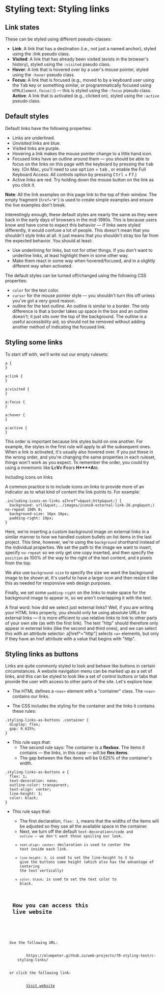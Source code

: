 # Styling text: Styling links

## Link states

These can be styled using different pseudo-classes:

- **Link**: A link that has a destination (i.e., not just a named anchor), 
styled using the :link pseudo class.
- **Visited**: A link that has already been visited (exists in the browser's 
history), styled using the <code>:visited</code> pseudo class.
- **Hover**: A link that is hovered over by a user's mouse pointer, styled 
using the <code>:hover</code> pseudo class.
- **Focus:** A link that is focused (e.g., moved to by a keyboard user using 
the <kbd>Tab</kbd> key or something similar, or programmatically focused 
using <code>HTMLElement.focus()</code>) — this is styled using the 
<code>:focus</code> pseudo class.
**Active**: A link that is activated (e.g., clicked on), styled using the 
<code>:active</code> pseudo class.

## Default styles

Default links have the following properties:

- Links are underlined.
- Unvisited links are blue.
- Visited links are purple.
- Hovering a link makes the mouse pointer change to a little hand icon.
- Focused links have an outline around them — you should be able to focus on 
the links on this page with the keyboard by pressing the <kbd>tab</kbd> key. 
(On Mac, you'll need to use <kbd>option</kbd> + <kbd>tab</kbd> , or enable the 
Full Keyboard Access: All controls option by pressing <kbd>Ctrl</kbd> + <kbd>F7</kbd>.)
- Active links are red. Try holding down the mouse button on the link as you 
click it.

**Note**: All the link examples on this page link to the top of their window. 
The empty fragment (<code>href=&quot;#&quot;</code>) is used to create simple 
examples and ensure the live examples don't break.

Interestingly enough, these default styles are nearly the same as they were 
back in the early days of browsers in the mid-1990s. This is because users 
know and have come to expect this behavior — if links were styled differently, 
it would confuse a lot of people. This doesn't mean that you shouldn't style 
links at all. It just means that you shouldn't stray too far from the expected 
behavior. You should at least:

- Use underlining for links, but not for other things. If you don't want to 
underline links, at least highlight them in some other way.
- Make them react in some way when hovered/focused, and in a slightly 
different way when activated.

The default styles can be turned off/changed using the following CSS properties:

- <code>color</code> for the text color.
- <code>cursor</code> for the mouse pointer style — you shouldn't turn this 
off unless you've got a very good reason.
- outline for the text outline. An outline is similar to a border. The only 
difference is that a border takes up space in the box and an outline doesn't; 
it just sits over the top of the background. The outline is a useful 
accessibility aid, so should not be removed without adding another method of 
indicating the focused link.

## Styling some links

To start off with, we'll write out our empty rulesets:

```
a {
}

a:link {
}

a:visited {
}

a:focus {
}

a:hover {
}

a:active {
}

```

This order is important because link styles build on one another. For 
example, the styles in the first rule will apply to all the subsequent ones. 
When a link is activated, it's usually also hovered over. If you put these 
in the wrong order, and you're changing the same properties in each ruleset, 
things won't work as you expect. To remember the order, you could try using a 
mnemonic like **L**o**V**e **F**ears **H****A**te.

Including icons on links

A common practice is to include icons on links to provide more of an 
indicator as to what kind of content the link points to. For example:
```
.including-icons-on-links a[href^=&quot;http&quot;] {
  background: url(&quot;../images/icons8-external-link-26.png&quot;) no-repeat 100% 0;
  background-size: 16px 16px;
  padding-right: 19px;
}
```
Here, we're inserting a custom background image on external links in a 
similar manner to how we handled custom bullets on list items in the 
last project. This time, however, we're using the <code>background</code> 
shorthand instead of the individual properties. We set the path to the 
image we want to insert, specify <code>no-repeat</code> so we only get 
one copy inserted, and then specify the <code>position</code> as 100% of 
the way to the right of the text content, and <code>0</code> pixels from 
the top.

We also use <code>background-size</code> to specify the size we want the 
background image to be shown at. It's useful to have a larger icon and 
then resize it like this as needed for responsive web design purposes. 

Finally, we set some <code>padding-right</code> on the links to make 
space for the background image to appear in, so we aren't overlapping 
it with the text.

A final word: how did we select just external links? Well, if you are 
writing your HTML links properly, you should only be using absolute URLs 
for external links — it is more efficient to use relative links to link 
to other parts of your own site (as with the first link). The text 
&quot;http&quot; should therefore only appear in external links (like the 
second and third ones), and we can select this with an attribute 
selector: a[href^=&quot;http&quot;] selects <code>&lt;a&gt;</code> elements, 
but only if they have an href attribute with a value that begins with 
&quot;http&quot;.

## Styling links as buttons

Links are quite commonly styled to look and behave like buttons in 
certain circumstances. A website navigation menu can be marked up as a 
set of links, and this can be styled to look like a set of control 
buttons or tabs that provide the user with access to other parts of the 
site. Let's explore how.

- The HTML defines a <code>&lt;nav&gt;</code> element with a 
&quot;container&quot; class. The <code>&lt;nav&gt;</code> contains our 
links.

- The CSS includes the styling for the container and the links it 
contains these rules:

```
.styling-links-as-buttons .container {
  display: flex;
  gap: 0.625%;
}
```

- This rule says that:
  - The second rule says: The container is a **flexbox**. The items it 
  contains — the links, in this case — will be **flex items**.
  - The gap between the flex items will be 0.625% of the container's width.

```
.styling-links-as-buttons a {
  flex: 1;
  text-decoration: none;
  outline-color: transparent;
  text-align: center;
  line-height: 3;
  color: black;
}
```

- This rule says that:
  - The first declaration, <code>flex: 1</code>, means that the widths of 
  the items will be adjusted so they use all the available space in the 
  container.
  - Next, we turn off the default <code>text-decoration</code and 
    <code>outline</code> — we don't want those spoiling our look.
  - <code>text-align: center;</code> declaration is used to center the 
  text inside each link. 
  - <code>line-height: 3;</code> is used to set the line-height to 3 to 
  give the buttons some height (which also has the advantage of 
  centering the text vertically)
  - <code>color: black;</code> is used to set the text color to black.
 
  ## How you can access this live website

<dl>
  Use the following URL:
  <dd>
    https://olumpeter.github.io/web-projects/70-styling-text/c-styling-links/
  </dd>
  or click the following link:
  <dd>
    <a href="https://olumpeter.github.io/web-projects/70-styling-text/c-styling-links/">Visit website</a>
  </dd>
</dl>

